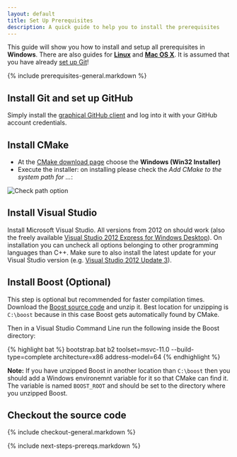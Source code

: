 ```yaml
---
layout: default
title: Set Up Prerequisites
description: A quick guide to help you to install the prerequisites
---
```


This guide will show you how to install and setup all prerequisites in **Windows**. There are also guides for **[Linux](/linux-prerequisites)** and **[Mac OS X](/mac-prerequisites)**. It is assumed that you have already <a href="https://help.github.com/articles/set-up-git">set up Git</a>!

{% include prerequisites-general.markdown %}

## Install Git and set up GitHub ##

Simply install the [graphical GitHub client](http://windows.github.com/) and log into it with your GitHub account credentials.

## Install CMake ##

- At the [CMake download page](http://www.cmake.org/cmake/resources/software.html) choose the **Windows (Win32 Installer)**
- Execute the installer: on installing please check the *Add CMake to the system path for ...*:

![Check path option](/images/cmake-win-install.png)

## Install Visual Studio ##

Install Microsoft Visual Studio. All versions from 2012 on should work (also
the freely available [Visual Studio 2012 Express for Windows Desktop](http://www.microsoft.com/visualstudio/eng/downloads#d-express-windows-desktop)). On installation you can uncheck all options belonging to other programming
languages than C++. Make sure to also install the latest update for your Visual Studio version (e.g. [Visual Studio 2012 Update 3](http://www.microsoft.com/en-us/download/details.aspx?id=39305)).

## Install Boost (Optional) ##

This step is optional but recommended for faster compilation times. Download the [Boost source code](http://sourceforge.net/projects/boost/files/boost/1.54.0/boost_1_54_0.zip/download) and unzip it. Best location for unzipping is `C:\boost` because in this case Boost gets automatically found by CMake.

Then in a Visual Studio Command Line run the following inside the Boost directory:

{% highlight bat %}
bootstrap.bat
b2 toolset=msvc-11.0 --build-type=complete architecture=x86 address-model=64
{% endhighlight %}

**Note:** If you have unzipped Boost in another location than `C:\boost` then you should add a Windows environemnt variable for it so that CMake can find it. The variable is named `BOOST_ROOT` and should be set to the directory where you unzipped Boost.

## Checkout the source code ##

{% include checkout-general.markdown %}

{% include next-steps-prereqs.markdown %}
